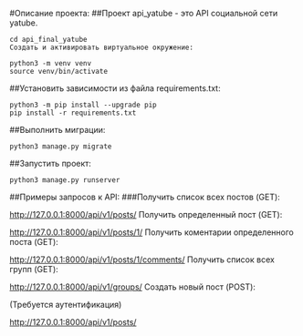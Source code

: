 #Описание проекта:
##Проект api_yatube - это API социальной сети yatube.

```
cd api_final_yatube
Cоздать и активировать виртуальное окружение:
```

```
python3 -m venv venv
source venv/bin/activate
```

##Установить зависимости из файла requirements.txt:

```
python3 -m pip install --upgrade pip
pip install -r requirements.txt
```

##Выполнить миграции:

```
python3 manage.py migrate
```

##Запустить проект:

```
python3 manage.py runserver
```

##Примеры запросов к API:
###Получить список всех постов (GET):

http://127.0.0.1:8000/api/v1/posts/
Получить определенный пост (GET):

http://127.0.0.1:8000/api/v1/posts/1/
Получить коментарии определенного поста (GET):

http://127.0.0.1:8000/api/v1/posts/1/comments/
Получить список всех групп (GET):

http://127.0.0.1:8000/api/v1/groups/
Создать новый пост (POST):

(Требуется аутентификация)

http://127.0.0.1:8000/api/v1/posts/
